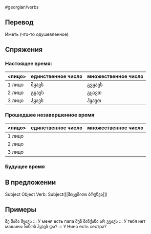 #georgian/verbs 
## Перевод
Иметь (что-то одушевленное)
## Спряжения
### Настоящее время:
<лицо>|единственное число|множественное число
--------|---------------------|------------------------
1 лицо | მყავს | გვყავს
2 лицо | გყავს | გყავთ
3 лицо | ჰყავს | ჰყავთ
### Прошедшее незавершенное время
<лицо>|единственное число|множественное число
--------|---------------------|------------------------
1 лицо |  | 
2 лицо |  | 
3 лицо |  | 
### Будущее время
## В предложении
Subject Object Verb: Subject([[მიცემითი ბრუნვა]])
## Примеры
მე მამა მყავს ::: У меня есть папа
შენ მანქანა არ გყავს ::: У тебя нет машины
ნინოს ჰყავს და? ::: У Нино есть сестра?
